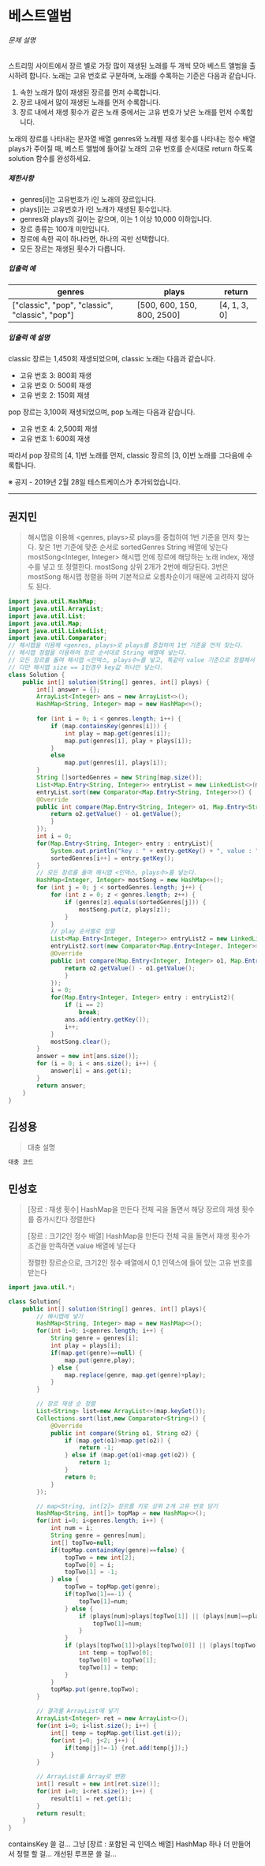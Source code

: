 # 베스트앨범



###### 문제 설명

스트리밍 사이트에서 장르 별로 가장 많이 재생된 노래를 두 개씩 모아 베스트 앨범을 출시하려 합니다. 노래는 고유 번호로 구분하며, 노래를 수록하는 기준은 다음과 같습니다.

1. 속한 노래가 많이 재생된 장르를 먼저 수록합니다.
2. 장르 내에서 많이 재생된 노래를 먼저 수록합니다.
3. 장르 내에서 재생 횟수가 같은 노래 중에서는 고유 번호가 낮은 노래를 먼저 수록합니다.

노래의 장르를 나타내는 문자열 배열 genres와 노래별 재생 횟수를 나타내는 정수 배열 plays가 주어질 때, 베스트 앨범에 들어갈 노래의 고유 번호를 순서대로 return 하도록 solution 함수를 완성하세요.

##### 제한사항

- genres[i]는 고유번호가 i인 노래의 장르입니다.
- plays[i]는 고유번호가 i인 노래가 재생된 횟수입니다.
- genres와 plays의 길이는 같으며, 이는 1 이상 10,000 이하입니다.
- 장르 종류는 100개 미만입니다.
- 장르에 속한 곡이 하나라면, 하나의 곡만 선택합니다.
- 모든 장르는 재생된 횟수가 다릅니다.

##### 입출력 예

| genres                                          | plays                      | return       |
| ----------------------------------------------- | -------------------------- | ------------ |
| ["classic", "pop", "classic", "classic", "pop"] | [500, 600, 150, 800, 2500] | [4, 1, 3, 0] |

##### 입출력 예 설명

classic 장르는 1,450회 재생되었으며, classic 노래는 다음과 같습니다.

- 고유 번호 3: 800회 재생
- 고유 번호 0: 500회 재생
- 고유 번호 2: 150회 재생

pop 장르는 3,100회 재생되었으며, pop 노래는 다음과 같습니다.

- 고유 번호 4: 2,500회 재생
- 고유 번호 1: 600회 재생

따라서 pop 장르의 [4, 1]번 노래를 먼저, classic 장르의 [3, 0]번 노래를 그다음에 수록합니다.

※ 공지 - 2019년 2월 28일 테스트케이스가 추가되었습니다.



---------------





## 권지민

> 해시맵을 이용해 <genres, plays>로 plays를 중첩하여 1번 기준을 먼저 찾는다.
> 찾은 1번 기준에 맞춘 순서로 sortedGenres String 배열에 넣는다
> mostSong<Integer, Integer> 해시맵 안에 장르에 해당하는 노래 index, 재생 수를 넣고 또 정렬한다.
> mostSong 상위 2개가 2번에 해당된다. 
> 3번은 mostSong 해시맵 정렬을 하며 기본적으로 오름차순이기 때문에 고려하지 않아도 된다.

```java
import java.util.HashMap;
import java.util.ArrayList;
import java.util.List;
import java.util.Map;
import java.util.LinkedList;
import java.util.Comparator;
// 해시맵을 이용해 <genres, plays>로 plays를 중첩하여 1번 기준을 먼저 찾는다.
// 해시맵 정렬을 이용하여 장르 순서대로 String 배열에 넣는다.
// 모든 장르를 돌며 해시맵 <인덱스, plays수>를 넣고, 똑같이 value 기준으로 정렬해서 맨 앞 두개 index를 넣는다.
// 다만 해시맵 size == 1인경우 key값 하나만 넣는다.
class Solution {
    public int[] solution(String[] genres, int[] plays) {
        int[] answer = {};
        ArrayList<Integer> ans = new ArrayList<>();
        HashMap<String, Integer> map = new HashMap<>();
        
        for (int i = 0; i < genres.length; i++) {
            if (map.containsKey(genres[i])) {
                int play = map.get(genres[i]);
                map.put(genres[i], play + plays[i]);
            }
            else
                map.put(genres[i], plays[i]);
        }
        String []sortedGenres = new String[map.size()];
        List<Map.Entry<String, Integer>> entryList = new LinkedList<>(map.entrySet());
        entryList.sort(new Comparator<Map.Entry<String, Integer>>() {
        @Override
        public int compare(Map.Entry<String, Integer> o1, Map.Entry<String, Integer> o2) {
            return o2.getValue() - o1.getValue();
            }
        });
        int i = 0;
        for(Map.Entry<String, Integer> entry : entryList){
            System.out.println("key : " + entry.getKey() + ", value : " + entry.getValue());
            sortedGenres[i++] = entry.getKey();
        }
        // 모든 장르를 돌며 해시맵 <인덱스, plays수>를 넣는다.
        HashMap<Integer, Integer> mostSong = new HashMap<>();
        for (int j = 0; j < sortedGenres.length; j++) {
            for (int z = 0; z < genres.length; z++) {
                if (genres[z].equals(sortedGenres[j])) {
                    mostSong.put(z, plays[z]);
                }
            }
            // play 순서별로 정렬
            List<Map.Entry<Integer, Integer>> entryList2 = new LinkedList<>(mostSong.entrySet());
            entryList2.sort(new Comparator<Map.Entry<Integer, Integer>>() {
            @Override
            public int compare(Map.Entry<Integer, Integer> o1, Map.Entry<Integer, Integer> o2) {
                return o2.getValue() - o1.getValue();
                }
            });
            i = 0;
            for(Map.Entry<Integer, Integer> entry : entryList2){
                if (i == 2)
                    break;
                ans.add(entry.getKey());
                i++;
            }   
            mostSong.clear();
        }
        answer = new int[ans.size()];
        for (i = 0; i < ans.size(); i++) {
            answer[i] = ans.get(i);
        }
        return answer;
    }
}
```





## 김성용

> 대충 설명

```python
대충 코드
```





## 민성호

> [장르 : 재생 횟수] HashMap을 만든다
> 전체 곡을 돌면서 해당 장르의 재생 횟수를 증가시킨다
> 정렬한다
>
> [장르 : 크기2인 정수 배열] HashMap을 만든다
> 전체 곡을 돌면서 재생 횟수가 조건을 만족하면 value 배열에 넣는다
>
> 정렬한 장르순으로, 크기2인 정수 배열에서 0,1 인덱스에 들어 있는 고유 번호를 받는다

```java
import java.util.*;

class Solution{
    public int[] solution(String[] genres, int[] plays){
        // 해시맵에 넣기
        HashMap<String, Integer> map = new HashMap<>();
        for(int i=0; i<genres.length; i++) {
            String genre = genres[i];
            int play = plays[i];
            if(map.get(genre)==null) {
                map.put(genre,play);
            } else {
                map.replace(genre, map.get(genre)+play);
            }
        }

        // 장르 재생 순 정렬
        List<String> list=new ArrayList<>(map.keySet());
        Collections.sort(list,new Comparator<String>() {
            @Override
            public int compare(String o1, String o2) {
                if (map.get(o1)>map.get(o2)) {
                    return -1;
                } else if (map.get(o1)<map.get(o2)) {
                    return 1;
                }
                return 0;
            }
        });

        // map<String, int[2]> 장르를 키로 상위 2개 고유 번호 담기
        HashMap<String, int[]> topMap = new HashMap<>();
        for(int i=0; i<genres.length; i++) {
            int num = i;
            String genre = genres[num];
            int[] topTwo=null;
            if(topMap.containsKey(genre)==false) {
                topTwo = new int[2];
                topTwo[0] = i;
                topTwo[1] = -1;
            } else {
                topTwo = topMap.get(genre);
                if(topTwo[1]==-1) {
                    topTwo[1]=num;
                } else {
                    if (plays[num]>plays[topTwo[1]] || (plays[num]==plays[topTwo[1]] && num<topTwo[1])) {
                        topTwo[1]=num;
                    }
                }
                if (plays[topTwo[1]]>plays[topTwo[0]] || (plays[topTwo[0]]==plays[topTwo[1]] && topTwo[1]<topTwo[0])) {
                    int temp = topTwo[0];
                    topTwo[0] = topTwo[1];
                    topTwo[1] = temp;
                }
            }
            topMap.put(genre,topTwo);
        }

        // 결과를 ArrayList에 넣기
        ArrayList<Integer> ret = new ArrayList<>();
        for(int i=0; i<list.size(); i++) {
            int[] temp = topMap.get(list.get(i));
            for(int j=0; j<2; j++) {
                if(temp[j]!=-1) {ret.add(temp[j]);}
            }
        }

        // ArrayList를 Array로 변환
        int[] result = new int[ret.size()];
        for(int i=0; i<ret.size(); i++) {
            result[i] = ret.get(i);
        }
        return result;
    }
}
```

containsKey 쓸 걸...
그냥 [장르 : 포함된 곡 인덱스 배열] HashMap 하나 더 만들어서 정렬 할 걸...
개선된 루프문 쓸 걸...